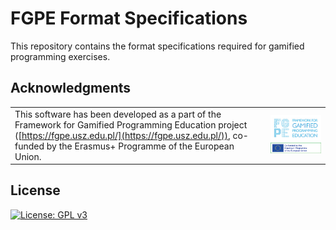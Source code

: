 # FGPE Format Specifications

This repository contains the format specifications required for gamified programming exercises.

## Acknowledgments

| | |
|-|-|
| This software has been developed as a part of the Framework for Gamified Programming Education project ([https://fgpe.usz.edu.pl/](https://fgpe.usz.edu.pl/)), co-funded by the Erasmus+ Programme of the European Union. | ![Framework for Gamified Programming Education project](docs/logo_FGPE.jpg) ![Erasmus+](docs/logo_erasmus.jpg) |

## License

[![License: GPL v3](https://img.shields.io/badge/License-GPLv3-blue.svg)](https://www.gnu.org/licenses/gpl-3.0)
